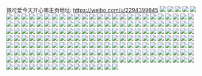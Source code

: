 佩可爱今天开心嘛主页地址: https://weibo.com/u/2294399845 
![](https://wx4.sinaimg.cn/mw2000/88c1c365ly1h8wwheio0wj20k00zkdha.jpg) 
![](https://wx4.sinaimg.cn/mw2000/88c1c365ly1h8wrbrla3xj22802yohdv.jpg) 
![](https://wx4.sinaimg.cn/mw2000/88c1c365ly1h8t638o0l6j20r516twi4.jpg) 
![](https://wx4.sinaimg.cn/mw2000/88c1c365ly1h8nnuj2tvuj23402c07wj.jpg) 
![](https://wx4.sinaimg.cn/mw2000/88c1c365ly1h8nmzrtispj22zn26ekjm.jpg) 
![](https://wx4.sinaimg.cn/mw2000/88c1c365ly1h8nmzn8jrhj20wi0gp11f.jpg) 
![](https://wx4.sinaimg.cn/mw2000/88c1c365ly1h8nmzwc6tvj22802you0x.jpg) 
![](https://wx4.sinaimg.cn/mw2000/88c1c365ly1h8nkmhpxnaj20u0140wj9.jpg) 
![](https://wx4.sinaimg.cn/mw2000/88c1c365ly1h8nhx9rzcfj20zz0mldli.jpg) 
![](https://wx4.sinaimg.cn/mw2000/88c1c365ly1h8nhxg8v5lj22c03401kz.jpg) 
![](https://wx4.sinaimg.cn/mw2000/88c1c365gy1h8ksdlg79wj20u0140wky.jpg) 
![](https://wx4.sinaimg.cn/mw2000/88c1c365gy1h8ksdi7qqxj20u01hcqae.jpg) 
![](https://wx4.sinaimg.cn/mw2000/88c1c365gy1h8hxk2tgyej233x2ayb29.jpg) 
![](https://wx4.sinaimg.cn/mw2000/88c1c365gy1h8hxk1bfktj20tz0snmxy.jpg) 
![](https://wx4.sinaimg.cn/mw2000/88c1c365ly1h8hnxy27xnj21400u04fy.jpg) 
![](https://wx4.sinaimg.cn/mw2000/88c1c365ly1h8hnxy49f1j20u0140k6y.jpg) 
![](https://wx4.sinaimg.cn/mw2000/88c1c365ly1h8hnxxxuosj21400u0ali.jpg) 
![](https://wx4.sinaimg.cn/mw2000/88c1c365ly1h8hnxxwc60j21400u0dqx.jpg) 
![](https://wx4.sinaimg.cn/mw2000/88c1c365ly1h8hnxxpwq3j21400u0adq.jpg) 
![](https://wx4.sinaimg.cn/mw2000/88c1c365ly1h8hnxxqrb5j20ty13w10z.jpg) 
![](https://wx4.sinaimg.cn/mw2000/88c1c365ly1h8hnxxwsqpj21400u0h6i.jpg) 
![](https://wx4.sinaimg.cn/mw2000/88c1c365ly1h8hnxy8gzaj21400u07lg.jpg) 
![](https://wx4.sinaimg.cn/mw2000/88c1c365ly1h8hnxxtqvoj213y0tytfw.jpg) 
![](https://wx4.sinaimg.cn/mw2000/88c1c365ly1h8gl820rfnj20u01sxwkh.jpg) 
![](https://wx4.sinaimg.cn/mw2000/88c1c365ly1h8gf554k3hj20u01400yt.jpg) 
![](https://wx4.sinaimg.cn/mw2000/88c1c365ly1h8gf54zyeej20u01404a9.jpg) 
![](https://wx4.sinaimg.cn/mw2000/88c1c365ly1h8gf556ruoj21400u07bp.jpg) 
![](https://wx4.sinaimg.cn/mw2000/88c1c365ly1h8gf56x7ztj20u0140qd6.jpg) 
![](https://wx4.sinaimg.cn/mw2000/88c1c365ly1h8gf56vdlpj21400u0qax.jpg) 
![](https://wx4.sinaimg.cn/mw2000/88c1c365ly1h8gf55vf3fj21400u042c.jpg) 
![](https://wx4.sinaimg.cn/mw2000/88c1c365ly1h8fhmekqt1j225u2vs7wi.jpg) 
![](https://wx4.sinaimg.cn/mw2000/88c1c365ly1h8febcs5v0j20q5100n11.jpg) 
![](https://wx4.sinaimg.cn/mw2000/88c1c365ly1h8febd29tvj20sb16wjv3.jpg) 
![](https://wx4.sinaimg.cn/mw2000/88c1c365ly1h8febdab2qj20q51boag2.jpg) 
![](https://wx4.sinaimg.cn/mw2000/88c1c365ly1h8febd6t8pj20q31cx0z3.jpg) 
![](https://wx4.sinaimg.cn/mw2000/88c1c365ly1h8fagnyiguj20tz13h7bm.jpg) 
![](https://wx4.sinaimg.cn/mw2000/88c1c365ly1h8fagnb7tej20p319478n.jpg) 
![](https://wx4.sinaimg.cn/mw2000/88c1c365ly1h8fagnk2lmj20u01bw426.jpg) 
![](https://wx4.sinaimg.cn/mw2000/88c1c365ly1h8fago2bvgj21400u0ajv.jpg) 
![](https://wx4.sinaimg.cn/mw2000/88c1c365ly1h8fagoqqoqj21400u07g6.jpg) 
![](https://wx4.sinaimg.cn/mw2000/88c1c365ly1h8fagntcffj217y0oqaer.jpg) 
![](https://wx4.sinaimg.cn/mw2000/88c1c365ly1h8fagnyc9mj21810osgsr.jpg) 
![](https://wx4.sinaimg.cn/mw2000/88c1c365ly1h8fagoe8drj21400u0h0l.jpg) 
![](https://wx4.sinaimg.cn/mw2000/88c1c365ly1h8fagsgstkj22802yo1l0.jpg) 
![](https://wx4.sinaimg.cn/mw2000/88c1c365gy1h8dguk79tjj23402c0e83.jpg) 
![](https://wx4.sinaimg.cn/mw2000/88c1c365gy1h8dgunsl2kj22c03404qs.jpg) 
![](https://wx4.sinaimg.cn/mw2000/88c1c365gy1h8dgugedlaj22an2yeb2a.jpg) 
![](https://wx4.sinaimg.cn/mw2000/88c1c365gy1h8dgunp4s5j22c0340b2b.jpg) 
![](https://wx4.sinaimg.cn/mw2000/88c1c365gy1h8dgujxawaj23402c0u0y.jpg) 
![](https://wx4.sinaimg.cn/mw2000/88c1c365gy1h8dgupr704j23402c0qva.jpg) 
![](https://wx4.sinaimg.cn/mw2000/88c1c365gy1h8dgulglgxj22c03407wj.jpg) 
![](https://wx4.sinaimg.cn/mw2000/88c1c365gy1h8dgupplrnj22802yo1l0.jpg) 
![](https://wx4.sinaimg.cn/mw2000/88c1c365ly1h8cvka4ftrj23402c0npf.jpg) 
![](https://wx4.sinaimg.cn/mw2000/88c1c365ly1h8cvk9yhq5j22c0340nph.jpg) 
![](https://wx4.sinaimg.cn/mw2000/88c1c365ly1h8cvkcqigxj23402c0u12.jpg) 
![](https://wx4.sinaimg.cn/mw2000/88c1c365ly1h8cvkc0o68j23402c0qv8.jpg) 
![](https://wx4.sinaimg.cn/mw2000/88c1c365ly1h8cvk9jgygj224w2ujhdu.jpg) 
![](https://wx4.sinaimg.cn/mw2000/88c1c365ly1h8cvkbtpbdj22c0340qv8.jpg) 
![](https://wx4.sinaimg.cn/mw2000/88c1c365ly1h8c4qdaxw6j23402c0x6q.jpg) 
![](https://wx4.sinaimg.cn/mw2000/88c1c365ly1h8c4qclg5lj23402c0b2b.jpg) 
![](https://wx4.sinaimg.cn/mw2000/88c1c365ly1h8c4qe9210j23402c07wj.jpg) 
![](https://wx4.sinaimg.cn/mw2000/88c1c365ly1h8c4qbdwdgj22a11stnpd.jpg) 
![](https://wx4.sinaimg.cn/mw2000/88c1c365ly1h8bn5xcd0yj22622n5x6q.jpg) 
![](https://wx4.sinaimg.cn/mw2000/88c1c365ly1h8bniiu1qij20u0140q8a.jpg) 
![](https://wx4.sinaimg.cn/mw2000/88c1c365ly1h8bnku3kmvj21400u0jyv.jpg) 
![](https://wx4.sinaimg.cn/mw2000/88c1c365ly1h8bnkwvfkpj21400u0qg5.jpg) 
![](https://wx4.sinaimg.cn/mw2000/88c1c365ly1h8bnjh9xp7j20u0140gq0.jpg) 
![](https://wx4.sinaimg.cn/mw2000/88c1c365ly1h8bnihozslj20u01sxq6l.jpg) 
![](https://wx4.sinaimg.cn/mw2000/88c1c365ly1h8bkp270gmj22c03401l2.jpg) 
![](https://wx4.sinaimg.cn/mw2000/88c1c365ly1h8bkp0htixj23402c0x6q.jpg) 
![](https://wx4.sinaimg.cn/mw2000/88c1c365ly1h8bkoz2d0dj23402c04qu.jpg) 
![](https://wx4.sinaimg.cn/mw2000/88c1c365ly1h8bkoym4rfj23402c0qv8.jpg) 
![](https://wx4.sinaimg.cn/mw2000/88c1c365ly1h8bkoz8q9vj22c0340kjq.jpg) 
![](https://wx4.sinaimg.cn/mw2000/88c1c365ly1h8bkp0fub9j22c03404qr.jpg) 
![](https://wx4.sinaimg.cn/mw2000/88c1c365ly1h8amcpjmldj23402c0hdv.jpg) 
![](https://wx4.sinaimg.cn/mw2000/88c1c365ly1h8amcm6st2j23402c01ky.jpg) 
![](https://wx4.sinaimg.cn/mw2000/88c1c365ly1h8amcsgj9pj23402c0hdx.jpg) 
![](https://wx4.sinaimg.cn/mw2000/88c1c365ly1h8amct9d0aj22c03407wk.jpg) 
![](https://wx4.sinaimg.cn/mw2000/88c1c365ly1h8aezz8m2yj23402c0b2c.jpg) 
![](https://wx4.sinaimg.cn/mw2000/88c1c365ly1h8af00iu5jj23402c0kjq.jpg) 
![](https://wx4.sinaimg.cn/mw2000/88c1c365ly1h8aezvxz2tj20kn0d5mxp.jpg) 
![](https://wx4.sinaimg.cn/mw2000/88c1c365ly1h8aezz5f29j21o027uu0x.jpg) 
![](https://wx4.sinaimg.cn/mw2000/88c1c365ly1h89w2uwu4sj22z81uinpe.jpg) 
![](https://wx4.sinaimg.cn/mw2000/88c1c365ly1h89w2vtrr2j228b1x1hdt.jpg) 
![](https://wx4.sinaimg.cn/mw2000/88c1c365ly1h89w2vy30uj23402c0e82.jpg) 
![](https://wx4.sinaimg.cn/mw2000/88c1c365ly1h89w2wtvsej23402c07wi.jpg) 
![](https://wx4.sinaimg.cn/mw2000/88c1c365ly1h89edjntruj20u00uidlp.jpg) 
![](https://wx4.sinaimg.cn/mw2000/88c1c365ly1h89ee0oityj22802yo4qt.jpg) 
![](https://wx4.sinaimg.cn/mw2000/88c1c365ly1h88kukifayj22qb280npe.jpg) 
![](https://wx4.sinaimg.cn/mw2000/88c1c365ly1h86c4hdshqj22802yohdv.jpg) 
![](https://wx4.sinaimg.cn/mw2000/88c1c365ly1h866lrns1dj23402c01l0.jpg) 
![](https://wx4.sinaimg.cn/mw2000/88c1c365ly1h866lrv1pxj23402c0e84.jpg) 
![](https://wx4.sinaimg.cn/mw2000/88c1c365ly1h866lsgdcyj23402c0e84.jpg) 
![](https://wx4.sinaimg.cn/mw2000/88c1c365ly1h866lsug00j23402c0kjn.jpg) 
![](https://wx4.sinaimg.cn/mw2000/88c1c365ly1h7ybw5ra65j22c0340hdt.jpg) 
![](https://wx4.sinaimg.cn/mw2000/88c1c365ly1h7xskzdr4gj22802yo7wk.jpg) 
![](https://wx4.sinaimg.cn/mw2000/88c1c365ly1h7nnp8mkhuj20z60u0tet.jpg) 
![](https://wx4.sinaimg.cn/mw2000/88c1c365ly1h7nnp67fkoj212u0erads.jpg) 
![](https://wx4.sinaimg.cn/mw2000/88c1c365ly1h7nnpbc5qzj217c0u0qa5.jpg) 
![](https://wx4.sinaimg.cn/mw2000/88c1c365ly1h7nnpbe7rxj21400u0qar.jpg) 
![](https://wx4.sinaimg.cn/mw2000/88c1c365ly1h7nnpbehsdj218x0u0qg1.jpg) 
![](https://wx4.sinaimg.cn/mw2000/88c1c365ly1h7nnp9enf4j21400u0tck.jpg) 
![](https://wx4.sinaimg.cn/mw2000/88c1c365ly1h7nnpb1a3pj20u0140grt.jpg) 
![](https://wx4.sinaimg.cn/mw2000/88c1c365ly1h7nnpb3hj7j20u0140gpk.jpg) 
![](https://wx4.sinaimg.cn/mw2000/88c1c365ly1h7nnpa6sj1j20u0140th0.jpg) 
![](https://wx4.sinaimg.cn/mw2000/88c1c365ly1h7iw7clkvkj21400u011d.jpg) 
![](https://wx4.sinaimg.cn/mw2000/88c1c365ly1h6xzqd9xnhj22yo280npf.jpg) 
![](https://wx4.sinaimg.cn/mw2000/88c1c365ly1h5s70y33qaj20u0140tmj.jpg) 
![](https://wx4.sinaimg.cn/mw2000/88c1c365ly1h5a7xop9qyj22c0340npg.jpg) 
![](https://wx4.sinaimg.cn/mw2000/88c1c365ly1h5a7xnrgptj23402c0hdu.jpg) 
![](https://wx4.sinaimg.cn/mw2000/88c1c365ly1h4x29zglqkj20wi0hz461.jpg) 
![](https://wx4.sinaimg.cn/mw2000/88c1c365ly1h4uutitu0dj22c0340kjn.jpg) 
![](https://wx4.sinaimg.cn/mw2000/88c1c365ly1h4uutiuiu4j23402c04qr.jpg) 
![](https://wx4.sinaimg.cn/mw2000/88c1c365gy1h4lvnriwd9j21400tzk04.jpg) 
![](https://wx4.sinaimg.cn/mw2000/88c1c365ly1h4iybyce00j20s10x8wlb.jpg) 
![](https://wx4.sinaimg.cn/mw2000/88c1c365ly1h4iybysx3zj21o0280e82.jpg) 
![](https://wx4.sinaimg.cn/mw2000/88c1c365ly1h4iybylhfsj21o01avqoi.jpg) 
![](https://wx4.sinaimg.cn/mw2000/88c1c365ly1h4iybye8imj20ru0rt7cu.jpg) 
![](https://wx4.sinaimg.cn/mw2000/88c1c365ly1h4iyc24qv4j22c0340b2d.jpg) 
![](https://wx4.sinaimg.cn/mw2000/88c1c365ly1h4iybyrystj20wy17y7g3.jpg) 
![](https://wx4.sinaimg.cn/mw2000/88c1c365ly1h4iyc1fjbcj233a271kjn.jpg) 
![](https://wx4.sinaimg.cn/mw2000/88c1c365ly1h4iyc20242j232p2b0x6s.jpg) 
![](https://wx4.sinaimg.cn/mw2000/88c1c365ly1h4iyc1znjgj22vw25xqv7.jpg) 
![](https://wx4.sinaimg.cn/mw2000/88c1c365ly1h3x7qdna5hj22za2171l0.jpg) 
![](https://wx4.sinaimg.cn/mw2000/88c1c365ly1h3x7qe17ylj23402c0npg.jpg) 
![](https://wx4.sinaimg.cn/mw2000/88c1c365ly1h3x7qf3oeyj22c03401l1.jpg) 
![](https://wx4.sinaimg.cn/mw2000/88c1c365ly1h3x7qd2u4pj20u00u0wh3.jpg) 
![](https://wx4.sinaimg.cn/mw2000/88c1c365ly1h3ey63zlm9j20u013xjzq.jpg) 
![](https://wx4.sinaimg.cn/mw2000/88c1c365ly1h3e10pdns0j21vo0v9tfw.jpg) 
![](https://wx4.sinaimg.cn/mw2000/88c1c365ly1h1wy5wwc3uj20u01szgow.jpg) 
![](https://wx4.sinaimg.cn/mw2000/88c1c365ly1h1pu1lruqij22c0340qv6.jpg) 
![](https://wx4.sinaimg.cn/mw2000/88c1c365ly1h1pu1lsbw1j22c0340x6q.jpg) 
![](https://wx4.sinaimg.cn/mw2000/88c1c365ly1h1pu1lvftdj23402c0u0y.jpg) 
![](https://wx4.sinaimg.cn/mw2000/88c1c365ly1h1pu1m4pg7j23402c0hdu.jpg) 
![](https://wx4.sinaimg.cn/mw2000/88c1c365ly1h1pu1lvzl2j23402c0b2a.jpg) 
![](https://wx4.sinaimg.cn/mw2000/88c1c365ly1h1pu1lntjlj23402c0u0y.jpg) 
![](https://wx4.sinaimg.cn/mw2000/88c1c365ly1h1pr2i6n4vj20u00tgwm9.jpg) 
![](https://wx4.sinaimg.cn/mw2000/88c1c365ly1h1pr2mu4k3j22c0340hdu.jpg) 
![](https://wx4.sinaimg.cn/mw2000/88c1c365ly1h1hcugv5kjj21090a8jt4.jpg) 
![](https://wx4.sinaimg.cn/mw2000/88c1c365ly1h1hcujnkpij21400u0tdo.jpg) 
![](https://wx4.sinaimg.cn/mw2000/88c1c365ly1h1hcujf8srj21400u0n2g.jpg) 
![](https://wx4.sinaimg.cn/mw2000/88c1c365ly1h1hcukum75j20u0140jvo.jpg) 
![](https://wx4.sinaimg.cn/mw2000/88c1c365ly1h14z0d5dkgj20u01szjv0.jpg) 
![](https://wx4.sinaimg.cn/mw2000/88c1c365ly1h14z0hh1rbj218y0u010t.jpg) 
![](https://wx4.sinaimg.cn/mw2000/88c1c365ly1h14z0kpp3nj218y0u00xr.jpg) 
![](https://wx4.sinaimg.cn/mw2000/88c1c365ly1h14z0kdwwej218y0u0adi.jpg) 
![](https://wx4.sinaimg.cn/mw2000/88c1c365ly1h1405p2v4cj20u0140dk0.jpg) 
![](https://wx4.sinaimg.cn/mw2000/88c1c365ly1h1405oz6brj20u013xn30.jpg) 
![](https://wx4.sinaimg.cn/mw2000/88c1c365ly1h1405pjydij21400u0q9x.jpg) 
![](https://wx4.sinaimg.cn/mw2000/88c1c365ly1h1405pd4syj21400u00zl.jpg) 
![](https://wx4.sinaimg.cn/mw2000/88c1c365ly1h12s8qe896j20u01fadzc.jpg) 
![](https://wx4.sinaimg.cn/mw2000/88c1c365ly1h12s8qntf4j21400u00z4.jpg) 
![](https://wx4.sinaimg.cn/mw2000/88c1c365ly1h12s8qwmg0j21400u0thc.jpg) 
![](https://wx4.sinaimg.cn/mw2000/88c1c365ly1h12s8qrjmej21400u07hp.jpg) 
![](https://wx4.sinaimg.cn/mw2000/88c1c365ly1h12s8quwykj216k0u048k.jpg) 
![](https://wx4.sinaimg.cn/mw2000/88c1c365ly1h12s8qv1jcj21400u0n6x.jpg) 
![](https://wx4.sinaimg.cn/mw2000/88c1c365ly1h12s8qqyacj20u00u0jyr.jpg) 
![](https://wx4.sinaimg.cn/mw2000/88c1c365ly1h12s8qn89dj20u01400zm.jpg) 
![](https://wx4.sinaimg.cn/mw2000/88c1c365ly1h12s8r5p89j20u0140wxx.jpg) 
![](https://wx4.sinaimg.cn/mw2000/88c1c365ly1h11dvvjobaj21400u0n5e.jpg) 
![](https://wx4.sinaimg.cn/mw2000/88c1c365ly1h11dvuk50qj20ua0u040c.jpg) 
![](https://wx4.sinaimg.cn/mw2000/88c1c365ly1h11dvvzg5fj20u014078c.jpg) 
![](https://wx4.sinaimg.cn/mw2000/88c1c365ly1h11dvuhkq4j20u00r5gn8.jpg) 
![](https://wx4.sinaimg.cn/mw2000/88c1c365ly1h103736ktej23402c01kz.jpg) 
![](https://wx4.sinaimg.cn/mw2000/88c1c365ly1h10373q147j23402c0x6q.jpg) 
![](https://wx4.sinaimg.cn/mw2000/88c1c365ly1h10373cut0j22c02p9x6p.jpg) 
![](https://wx4.sinaimg.cn/mw2000/88c1c365ly1h10372gr3gj23402c0qv5.jpg) 
![](https://wx4.sinaimg.cn/mw2000/88c1c365ly1h103730bqxj23402c0e81.jpg) 
![](https://wx4.sinaimg.cn/mw2000/88c1c365ly1h10373bq3bj23402c04qq.jpg) 
![](https://wx4.sinaimg.cn/mw2000/88c1c365ly1h10373pjogj22c0340npf.jpg) 
![](https://wx4.sinaimg.cn/mw2000/88c1c365ly1h103719zvcj21hc0u0wt6.jpg) 
![](https://wx4.sinaimg.cn/mw2000/88c1c365ly1h10373f6e5j22c0340e83.jpg) 
![](https://wx4.sinaimg.cn/mw2000/88c1c365ly1h0zyeawamuj21o027utwf.jpg) 
![](https://wx4.sinaimg.cn/mw2000/88c1c365ly1h0x390zekej22tc4807wj.jpg) 
![](https://wx4.sinaimg.cn/mw2000/88c1c365ly1h0t3ugfv6dj21400u04et.jpg) 
![](https://wx4.sinaimg.cn/mw2000/88c1c365ly1h0t3ugdb5oj21400u010w.jpg) 
![](https://wx4.sinaimg.cn/mw2000/88c1c365ly1h0t3uhwtohj21400u01fh.jpg) 
![](https://wx4.sinaimg.cn/mw2000/88c1c365ly1h0t3uhtkc5j21400u0guj.jpg) 
![](https://wx4.sinaimg.cn/mw2000/88c1c365ly1h0mv5czuhjj20u014077l.jpg) 
![](https://wx4.sinaimg.cn/mw2000/88c1c365ly1h0lho12spjj20u0140jv8.jpg) 
![](https://wx4.sinaimg.cn/mw2000/88c1c365ly1h0ferh9fo5j21sz0u0k0o.jpg) 
![](https://wx4.sinaimg.cn/mw2000/88c1c365ly1h0fergxvr8j21400u07ag.jpg) 
![](https://wx4.sinaimg.cn/mw2000/88c1c365ly1h0ferg40b9j20u013zjwl.jpg) 
![](https://wx4.sinaimg.cn/mw2000/88c1c365ly1h0emjigwzzj20u00mhjxx.jpg) 
![](https://wx4.sinaimg.cn/mw2000/88c1c365ly1h0dbmpfr4gj23402c04qs.jpg) 
![](https://wx4.sinaimg.cn/mw2000/88c1c365ly1h0dbmoihkjj23402c0hdv.jpg) 
![](https://wx4.sinaimg.cn/mw2000/88c1c365ly1h0dbmnzr3gj23402c0hdu.jpg) 
![](https://wx4.sinaimg.cn/mw2000/88c1c365ly1h0dbmof7vtj23402c0b2a.jpg) 
![](https://wx4.sinaimg.cn/mw2000/88c1c365ly1h0d6jinvdwj20u0140tds.jpg) 
![](https://wx4.sinaimg.cn/mw2000/88c1c365ly1h0d5k6k4jnj23gg1k0npf.jpg) 
![](https://wx4.sinaimg.cn/mw2000/88c1c365ly1h01wqnjg9cj21400u0tfh.jpg) 
![](https://wx4.sinaimg.cn/mw2000/88c1c365ly1gzx0026db7j2340268x6q.jpg) 
![](https://wx4.sinaimg.cn/mw2000/88c1c365ly1gzx001p5ywj23401wve82.jpg) 
![](https://wx4.sinaimg.cn/mw2000/88c1c365ly1gzx0021lhsj23402c0hdu.jpg) 
![](https://wx4.sinaimg.cn/mw2000/88c1c365ly1gzx001iinbj20v915p4jt.jpg) 
